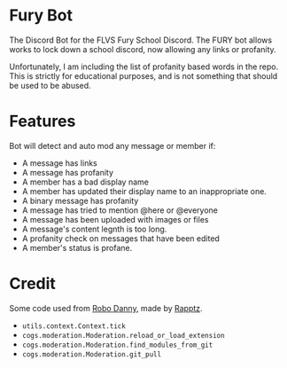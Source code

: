 # Fury Bot
The Discord Bot for the FLVS Fury School Discord. The FURY bot allows works to lock down a school discord, now allowing any links or profanity.

Unfortunately, I am including the list of profanity based words in the repo. This is strictly for educational purposes, and is not something that should be used to be abused.

# Features
Bot will detect and auto mod any message or member if:

- A message has links
- A message has profanity
- A member has a bad display name
- A member has updated their display name to an inappropriate one.
- A binary message has profanity
- A message has tried to mention @here or @everyone
- A message has been uploaded with images or files
- A message's content legnth is too long.
- A profanity check on messages that have been edited
- A member's status is profane.


# Credit
Some code used from [Robo Danny](https://github.com/Rapptz/RoboDanny/), made by [Rapptz](https://github.com/Rapptz/).

- `utils.context.Context.tick` 
- `cogs.moderation.Moderation.reload_or_load_extension`
- `cogs.moderation.Moderation.find_modules_from_git`
- `cogs.moderation.Moderation.git_pull`
